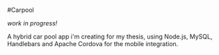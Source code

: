 #Carpool

*work in progress!*  

A hybrid car pool app i'm creating for my thesis, using Node.js, MySQL, Handlebars and Apache Cordova for the mobile integration.
